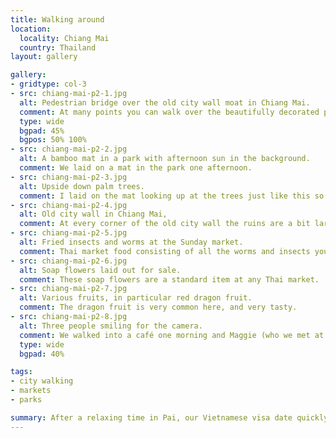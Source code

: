 ```yaml
---
title: Walking around
location:
  locality: Chiang Mai
  country: Thailand
layout: gallery

gallery:
- gridtype: col-3
- src: chiang-mai-p2-1.jpg
  alt: Pedestrian bridge over the old city wall moat in Chiang Mai.
  comment: At many points you can walk over the beautifully decorated pedestrian bridges along the old city wall.
  type: wide
  bgpad: 45%
  bgpos: 50% 100%
- src: chiang-mai-p2-2.jpg
  alt: A bamboo mat in a park with afternoon sun in the background.
  comment: We laid on a mat in the park one afternoon.
- src: chiang-mai-p2-3.jpg
  alt: Upside down palm trees.
  comment: I laid on the mat looking up at the trees just like this so I thought it was only right to post the photo that way too.
- src: chiang-mai-p2-4.jpg
  alt: Old city wall in Chiang Mai,
  comment: At every corner of the old city wall the ruins are a bit larger. We walked around the whole thing over the course of two days.
- src: chiang-mai-p2-5.jpg
  alt: Fried insects and worms at the Sunday market.
  comment: Thai market food consisting of all the worms and insects you can imagine. No, there was not a long line.
- src: chiang-mai-p2-6.jpg
  alt: Soap flowers laid out for sale.
  comment: These soap flowers are a standard item at any Thai market.
- src: chiang-mai-p2-7.jpg
  alt: Various fruits, in particular red dragon fruit.
  comment: The dragon fruit is very common here, and very tasty.
- src: chiang-mai-p2-8.jpg
  alt: Three people smiling for the camera.
  comment: We walked into a café one morning and Maggie (who we met at Cave Lodge) was sitting there! We had fun catching up briefly, and had to snap a photo to remember the occasion.
  type: wide
  bgpad: 40%

tags:
- city walking
- markets
- parks

summary: After a relaxing time in Pai, our Vietnamese visa date quickly came upon us. We went back to Chiang Mai for two nights before grabbing a flight to Ho Chi Minh City.
---
```


